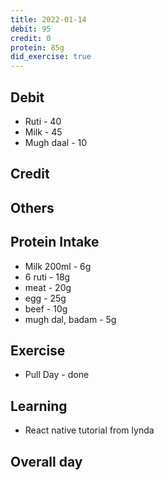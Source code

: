 ```yaml
---
title: 2022-01-14
debit: 95 
credit: 0
protein: 85g
did_exercise: true
---
```


## Debit 
- Ruti - 40
- Milk - 45
- Mugh daal - 10

## Credit  

## Others 

## Protein Intake
- Milk 200ml - 6g
- 6 ruti - 18g
- meat - 20g
- egg - 25g 
- beef - 10g
- mugh dal, badam - 5g

## Exercise 
- Pull Day - done

## Learning
- React native tutorial from lynda 

## Overall day








